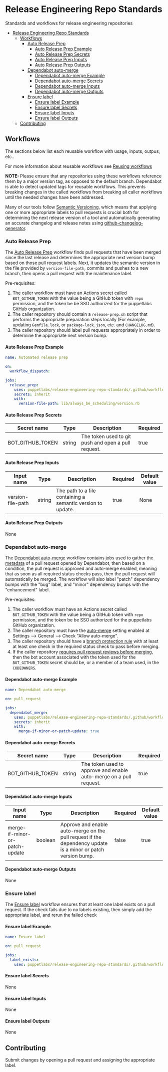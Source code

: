 # Release Engineering Repo Standards

Standards and workflows for release engineering repositories

- [Release Engineering Repo Standards](#release-engineering-repo-standards)
  - [Workflows](#workflows)
    - [Auto Release Prep](#auto-release-prep)
      - [Auto Release Prep Example](#auto-release-prep-example)
      - [Auto Release Prep Secrets](#auto-release-prep-secrets)
      - [Auto Release Prep Inputs](#auto-release-prep-inputs)
      - [Auto Release Prep Outputs](#auto-release-prep-outputs)
    - [Dependabot auto-merge](#dependabot-auto-merge)
      - [Dependabot auto-merge Example](#dependabot-auto-merge-example)
      - [Dependabot auto-merge Secrets](#dependabot-auto-merge-secrets)
      - [Dependabot auto-merge Inputs](#dependabot-auto-merge-inputs)
      - [Dependabot auto-merge Outputs](#dependabot-auto-merge-outputs)
    - [Ensure label](#ensure-label)
      - [Ensure label Example](#ensure-label-example)
      - [Ensure label Secrets](#ensure-label-secrets)
      - [Ensure label Inputs](#ensure-label-inputs)
      - [Ensure label Outputs](#ensure-label-outputs)
  - [Contributing](#contributing)

## Workflows

The sections below list each reusable workflow with usage, inputs, outpus, etc..

For more information about reusable workflows see [Reusing workflows](https://docs.github.com/en/actions/using-workflows/reusing-workflows)

**NOTE:** Please ensure that any repositories using these workflows reference them by a major version tag, as opposed to the default branch. Dependabot is able to detect updated tags for reusable workflows. This prevents breaking changes in the called workflows from breaking all caller workflows until the needed changes have been addressed.

Many of our tools follow [Semantic Versioning](https://semver.org/), which means that applying one or more appropriate labels to pull requests is crucial both for determining the next release version of a tool and automatically generating an accurate changelog and release notes using [github-changelog-generator](https://github.com/github-changelog-generator/github-changelog-generator).

### Auto Release Prep

The [Auto Release Prep](.github/workflows/auto_release_prep.yml) workflow finds pull requests that have been merged since the last release and determines the appropriate next version bump based on those pull request labels. Next, it updates the semantic version in the file provided by `version-file-path`, commits and pushes to a new branch, then opens a pull request with the maintenance label.

Pre-requisites:

  1. The caller workflow must have an Actions secret called `BOT_GITHUB_TOKEN` with the value being a GitHub token with `repo` permission, and the token be be SSO authorized for the puppetlabs GitHub organization.
  2. The caller repository should contain a `release-prep.sh` script that performs the appropriate preparation steps locally (For example, updating `Gemfile.lock`, or `package-lock.json`, etc. and `CHANGELOG.md`).
  3. The caller repository should label pull requests appropriately in order to determine the appropriate next version bump.

#### Auto Release Prep Example

```yaml
name: Automated release prep

on:
  workflow_dispatch:

jobs:
  release_prep:
    uses: puppetlabs/release-engineering-repo-standards/.github/workflows/auto_release_prep.yml@v1
    secrets: inherit
    with:
      version-file-path: lib/always_be_scheduling/version.rb
```

#### Auto Release Prep Secrets

| Secret name | Type | Description | Required |
|------------|-------------|----------|---------------|
| BOT_GITHUB_TOKEN | string | The token used to git push and open a pull request. | true |

#### Auto Release Prep Inputs

| Input name | Type | Description | Required | Default value |
|------------|------|-------------|----------|---------------|
| version-file-path | string | The path to a file containing a semantic version to update. | true | None |

#### Auto Release Prep Outputs

None

### Dependabot auto-merge

The [Dependabot auto-merge](.github/workflows/ensure_label.yml) workflow contains jobs used to gather the [metadata](https://github.com/dependabot/fetch-metadata/tree/main) of a pull request opened by Dependabot, then based on a condition, the pull request is approved and auto-merge enabled, meaning that as soon as all required status checks pass, then the pull request will automatically be merged. The workflow will also label "patch" dependency bumps with the "bug" label, and "minor" dependency bumps with the "enhancement" label.

Pre-requisites:

  1. The caller workflow must have an Actions secret called `BOT_GITHUB_TOKEN` with the value being a GitHub token with `repo` permission, and the token be be SSO authorized for the puppetlabs GitHub organization.
  2. The caller repository must have the [auto-merge](https://docs.github.com/en/repositories/configuring-branches-and-merges-in-your-repository/configuring-pull-request-merges/managing-auto-merge-for-pull-requests-in-your-repository) setting enabled at Settings --> General --> Check "Allow auto-merge".
  3. The caller repository should have a [branch protection rule](https://docs.github.com/en/repositories/configuring-branches-and-merges-in-your-repository/managing-protected-branches/managing-a-branch-protection-rule#creating-a-branch-protection-rule) with at least at least one check in the required status check to pass before merging.
  4. If the caller repository [requires pull request reviews before merging](https://docs.github.com/en/repositories/configuring-branches-and-merges-in-your-repository/managing-protected-branches/about-protected-branches#require-pull-request-reviews-before-merging), then the bot account associated with the token used for the `BOT_GITHUB_TOKEN` secret should be, or a member of a team used, in the `CODEOWNERS`.

#### Dependabot auto-merge Example

```yaml
name: Dependabot auto-merge

on: pull_request

jobs:
  dependabot_merge:
    uses: puppetlabs/release-engineering-repo-standards/.github/workflows/dependabot_merge.yml@v1
    secrets: inherit
    with:
      merge-if-minor-or-patch-update: true
```

#### Dependabot auto-merge Secrets

| Secret name | Type | Description | Required |
|------------|-------------|----------|---------------|
| BOT_GITHUB_TOKEN | string | The token used to approve and enable auto-merge on a pull request. | true |

#### Dependabot auto-merge Inputs

| Input name | Type | Description | Required | Default value |
|------------|------|-------------|----------|---------------|
| merge-if-minor-or-patch-update | boolean | Approve and enable auto-merge on the pull request if the dependency update is a minor or patch version bump. | false | true |

#### Dependabot auto-merge Outputs

None

### Ensure label

The [Ensure label](.github/workflows/ensure_label.yml) workflow ensures that at least one label exists on a pull request. If the check fails due to no labels existing, then simply add the appropriate label, and rerun the failed check

#### Ensure label Example

```yaml
name: Ensure label

on: pull_request

jobs:
  label_exists:
    uses: puppetlabs/release-engineering-repo-standards/.github/workflows/ensure_label.yml@v1
```

#### Ensure label Secrets

None

#### Ensure label Inputs

None

#### Ensure label Outputs

None

## Contributing

Submit changes by opening a pull request and assigning the appropriate label.
